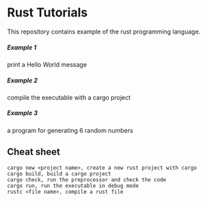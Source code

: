 # Rust Tutorials

This repository contains example of the rust programming language.

##### Example 1
print a Hello World message

##### Example 2
compile the executable with a cargo project

##### Example 3
a program for generating 6 random numbers



## Cheat sheet

```
cargo new <project name>, create a new rust project with cargo
cargo build, build a cargo project
cargo check, run the preprocessor and check the code
cargo run, run the executable in debug mode
rustc <file name>, compile a rust file 
```
